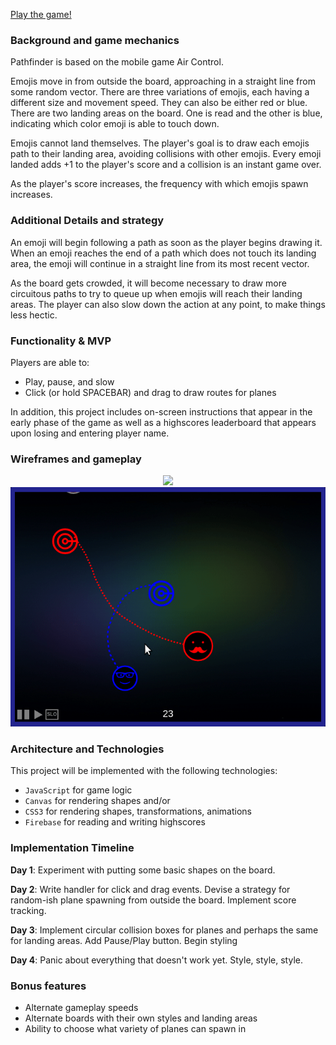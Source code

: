 [Play the game!](https://thejeremyjohn.github.io/pathfinder/)
### Background and game mechanics

Pathfinder is based on the mobile game Air Control. 

Emojis move in from outside the board, approaching in a straight line from some random vector. There are three variations of emojis, each having a different size and movement speed. They can also be either red or blue. There are two landing areas on the board. One is read and the other is blue, indicating which color emoji is able to touch down.

Emojis cannot land themselves. The player's goal is to draw each emojis path to their landing area, avoiding collisions with other emojis. Every emoji landed adds +1 to the player's score and a collision is an instant game over.

As the player's score increases, the frequency with which emojis spawn increases.

### Additional Details and strategy

An emoji will begin following a path as soon as the player begins drawing it. When an emoji reaches the end of a path which does not touch its landing area, the emoji will continue in a straight line from its most recent vector.

As the board gets crowded, it will become necessary to draw more circuitous paths to try to queue up when emojis will reach their landing areas. The player can also slow down the action at any point, to make things less hectic.

### Functionality & MVP

Players are able to:

- Play, pause, and slow
- Click (or hold SPACEBAR) and drag to draw routes for planes

In addition, this project includes on-screen instructions that appear in the early phase of the game as well as a highscores leaderboard that appears upon losing and entering player name.

### Wireframes and gameplay
<p align="center">
  <img src="https://github.com/thejeremyjohn/Air-Traffic-Controller/blob/master/pathfinder.png">
  <img src="https://github.com/thejeremyjohn/Air-Traffic-Controller/blob/master/pathfinder_gameplay.gif">
</p>

### Architecture and Technologies

This project will be implemented with the following technologies:

- `JavaScript` for game logic
- `Canvas` for rendering shapes and/or
- `CSS3` for rendering shapes, transformations, animations
- `Firebase` for reading and writing highscores

### Implementation Timeline

**Day 1**: Experiment with putting some basic shapes on the board.

**Day 2**: Write handler for click and drag events. Devise a strategy for random-ish plane spawning from outside the board. Implement score tracking.

**Day 3**: Implement circular collision boxes for planes and perhaps the same for landing areas. Add Pause/Play button. Begin styling

**Day 4**: Panic about everything that doesn't work yet. Style, style, style.

### Bonus features

- Alternate gameplay speeds
- Alternate boards with their own styles and landing areas
- Ability to choose what variety of planes can spawn in
